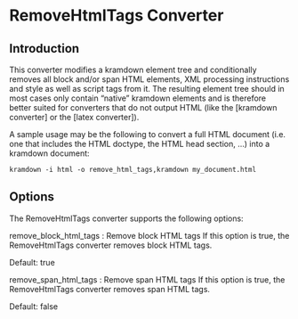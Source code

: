 RemoveHtmlTags Converter
========================

Introduction
------------

This converter modifies a kramdown element tree and conditionally removes all block and/or span HTML elements, XML processing instructions and style as well as script tags from it. The resulting element tree should in most cases only contain “native” kramdown elements and is therefore better suited for converters that do not output HTML (like the [kramdown converter] or the [latex converter]).

A sample usage may be the following to convert a full HTML document (i.e. one that includes the HTML doctype, the HTML head section, …) into a kramdown document:

~~~
kramdown -i html -o remove_html_tags,kramdown my_document.html
~~~

Options
-------

The RemoveHtmlTags converter supports the following options:

remove_block_html_tags
: Remove block HTML tags
  If this option is true, the RemoveHtmlTags converter removes block HTML tags.

  Default: true

remove_span_html_tags
: Remove span HTML tags
  If this option is true, the RemoveHtmlTags converter removes span HTML tags.

  Default: false
